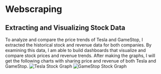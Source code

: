 # Webscraping
## Extracting and Visualizing Stock Data
To analyze and compare the price trends of Tesla and GameStop, I extracted the historical stock and revenue data for both companies. By examining this data, I am able to build dashboards that visualize and compare stock prices and revenue trends.
After making the graphs, I will get the following charts with sharing price and revenue of both Tesla and GameStop.
![Tesla Stock Graph](https://github.com/kaishihwang/webscraping-analytics/assets/131721638/b2a54f19-c994-40d7-876b-6d30a9da1a0b)
![GameStop Stock Graph](https://github.com/kaishihwang/webscraping-analytics/assets/131721638/ddb80947-91a2-4d0a-8b8c-d0e8a3862ed5)
